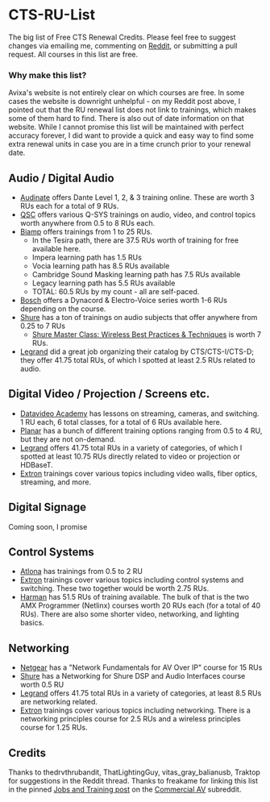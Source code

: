 # CTS-RU-List
The big list of Free CTS Renewal Credits. Please feel free to suggest changes via emailing me, commenting on [Reddit](https://www.reddit.com/r/CommercialAV/comments/11mxk3d/hit_me_with_your_favorite_cts_renewal_unit/), or submitting a pull request. All courses in this list are free.

### Why make this list?
Avixa's website is not entirely clear on which courses are free. In some cases the website is downright unhelpful - on my Reddit post above, I pointed out that the RU renewal list does not link to trainings, which makes some of them hard to find. There is also out of date information on that website. While I cannot promise this list will be maintained with perfect accuracy forever, I did want to provide a quick and easy way to find some extra renewal units in case you are in a time crunch prior to your renewal date.

## Audio / Digital Audio 
* [Audinate](https://audinate.talentlms.com/dashboard) offers Dante Level 1, 2, & 3 training online. These are worth 3 RUs each for a total of 9 RUs.
* [QSC](https://training.qsc.com/) offers various Q-SYS trainings on audio, video, and control topics worth anywhere from 0.5 to 8 RUs each.
* [Biamp](http://training.biamp.com/) offers trainings from 1 to 25 RUs. 
  * In the Tesira path, there are 37.5 RUs worth of training for free available here.
  * Impera learning path has 1.5 RUs
  * Vocia learning path has 8.5 RUs available
  * Cambridge Sound Masking learning path has 7.5 RUs available
  * Legacy learning path has 5.5 RUs available
  * TOTAL: 60.5 RUs by my count - all are self-paced. 
* [Bosch](https://academy.boschsecurity.com/sui/catalog/43171) offers a Dynacord & Electro-Voice series worth 1-6 RUs depending on the course.
* [Shure](sai.training.shure.com) has a ton of trainings on audio subjects that offer anywhere from 0.25 to 7 RUs
  * [Shure Master Class: Wireless Best Practices & Techniques](https://sai.training.shure.com/catalog/info/id:596) is worth 7 RUs.
* [Legrand](https://go.bluevolt.com/legrand/s/categorydetail/33150/avixa-cts-rus) did a great job organizing their catalog by CTS/CTS-I/CTS-D; they offer 41.75 total RUs, of which I spotted at least 2.5 RUs related to audio.

## Digital Video / Projection / Screens etc.
* [Datavideo Academy](https://datavideoacademy.com/en/lessons) has lessons on streaming, cameras, and switching. 1 RU each, 6 total classes, for a total of 6 RUs available here.
* [Planar](https://www.planar.com/training/) has a bunch of different training options ranging from 0.5 to 4 RU, but they are not on-demand. 
* [Legrand](https://go.bluevolt.com/legrand/s/categorydetail/33150/avixa-cts-rus) offers 41.75 total RUs in a variety of categories, of which I spotted at least 10.75 RUs directly related to video or projection or HDBaseT.
* [Extron](https://www.extron.com/article/continuingeducation_pr?tab=training) trainings cover various topics including video walls, fiber optics, streaming, and more.

## Digital Signage
Coming soon, I promise

## Control Systems 
* [Atlona](https://atlona.litmos.com/account/login/?) has trainings from 0.5 to 2 RU
* [Extron](https://www.extron.com/article/continuingeducation_pr?tab=training) trainings cover various topics including control systems and switching. These two together would be worth 2.75 RUs. 
* [Harman](https://training.harmanpro.com/course/view.php?id=1621) has 51.5 RUs of training available. The bulk of that is the two AMX Programmer (Netlinx) courses worth 20 RUs each (for a total of 40 RUs). There are also some shorter video, networking, and lighting basics. 

## Networking
* [Netgear](https://www.netgear.academy/login/index.php) has a "Network Fundamentals for AV Over IP" course for 15 RUs
* [Shure](https://sai.training.shure.com/catalog/info/id:987) has a Networking for Shure DSP and Audio Interfaces course worth 0.5 RU
* [Legrand](https://go.bluevolt.com/legrand/s/categorydetail/33150/avixa-cts-rus) offers 41.75 total RUs in a variety of categories, at least 8.5 RUs are networking related.
* [Extron](https://www.extron.com/article/continuingeducation_pr?tab=training) trainings cover various topics including networking. There is a networking principles course for 2.5 RUs and a wireless principles course for 1.25 RUs.

## Credits
Thanks to thedrvthrubandit, ThatLightingGuy, vitas_gray_balianusb, Traktop for suggestions in the Reddit thread. Thanks to freakame for linking this list in the pinned [Jobs and Training post](https://www.reddit.com/r/CommercialAV/comments/10fds75/2023_training_and_jobs_thread_post_jobs_career/) on the [Commercial AV](https://www.reddit.com/r/CommercialAV) subreddit.
